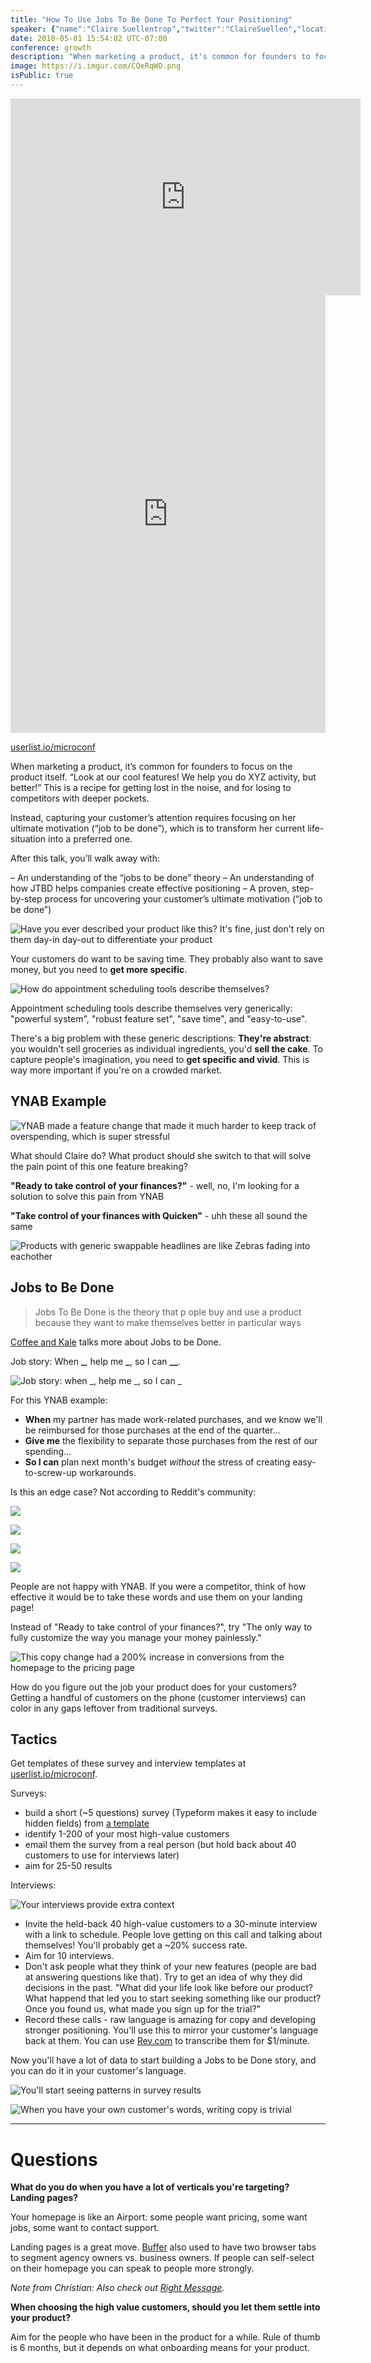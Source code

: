 ```yaml
---
title: "How To Use Jobs To Be Done To Perfect Your Positioning"
speaker: {"name":"Claire Suellentrop","twitter":"ClaireSuellen","location":"Atlanta + The Internet","description":"For SaaS marketers, I run https://forgetthefunnel.com/ w @ggiiaa // For self-funded SaaS founders, Co-founder https://userlist.io/.","verified":false,"image":"https://pbs.twimg.com/profile_images/955222153716215808/AnCUHdcb.jpg","website":"http://loveyourcustomers.co","title":"Head of Marketing, Userlist.io", "bioUrl":"https://www.microconf.com/growth/speakers/claire-suellentrop/"}
date: 2018-05-01 15:54:02 UTC-07:00
conference: growth
description: "When marketing a product, it's common for founders to focus on the product itself. 'Look at our cool features! We help you do XYZ activity, but better!' This is a recipe for getting lost in the noise, and for losing to competitors with deeper pockets."
image: https://i.imgur.com/CQeRqWO.png
isPublic: true
---
```


<iframe src="https://www.facebook.com/plugins/video.php?href=https%3A%2F%2Fbusiness.facebook.com%2Fteamlanio%2Fvideos%2F1677206125661344%2F&show_text=0&width=560" width="560" height="315" style="border:none;overflow:hidden" scrolling="no" frameborder="0" allowTransparency="true" allowFullScreen="true"></iframe>

<iframe sandbox="allow-scripts allow-same-origin" security="restricted" src="https://lan.io/blog/podcast/claire-suellentrop/embed/" width="100%" height="700" title="Rob Walling Recap Interview - Lanio" frameborder="0" marginwidth="0" marginheight="0" scrolling="no" class="wp-embedded-content"></iframe>
<script type='text/javascript'>const wp = document.querySelector(".wp-embedded-content"); window.addEventListener("message", ({data, origin}) => {if(origin === "https://lan.io" && data && data.message === "height" && data.value) wp.height = data.value})</script>

[userlist.io/microconf](https://userlist.io/microconf)

When marketing a product, it’s common for founders to focus on the product itself. “Look at our cool features! We help you do XYZ activity, but better!” This is a recipe for getting lost in the noise, and for losing to competitors with deeper pockets.

Instead, capturing your customer’s attention requires focusing on her ultimate motivation (“job to be done”), which is to transform her current life-situation into a preferred one.

After this talk, you’ll walk away with:

– An understanding of the “jobs to be done” theory
– An understanding of how JTBD helps companies create effective positioning
– A proven, step-by-step process for uncovering your customer’s ultimate motivation (“job to be done”)

![Have you ever described your product like this? It's fine, just don't rely on them day-in day-out to differentiate your product](https://i.imgur.com/4LCHoMl.png)

Your customers do want to be saving time. They probably also want to save money, but you need to **get more specific**.

![How do appointment scheduling tools describe themselves?](https://i.imgur.com/oSwga9E.jpg)

Appointment scheduling tools describe themselves very generically: "powerful system", "robust feature set", "save time", and "easy-to-use".

There's a big problem with these generic descriptions: **They're abstract**: you wouldn't sell groceries as individual ingredients, you'd **sell the cake**. To capture people's imagination, you need to **get specific and vivid**. This is way more important if you're on a crowded market.

## YNAB Example

![YNAB made a feature change that made it much harder to keep track of overspending, which is super stressful](https://i.imgur.com/vTPRR7J.jpg)

What should Claire do? What product should she switch to that will solve the pain point of this one feature breaking?

**"Ready to take control of your finances?"** - well, no, I'm looking for a solution to solve this pain from YNAB

**"Take control of your finances with Quicken"** - uhh these all sound the same

![Products with generic swappable headlines are like Zebras fading into eachother](https://i.imgur.com/ywrb1OB.jpg)

## Jobs to Be Done

> Jobs To Be Done is the theory that p ople buy and use a product because they want to make themselves better in particular ways

[Coffee and Kale](https://www.amazon.com/Kale-Coffee-Renegades-Happiness-Longevity/dp/1401946186) talks more about Jobs to be Done.

Job story: When **\_**, help me **\_**, so I can **\_\_**.

![Job story: when _, help me _, so I can _ ](https://i.imgur.com/k9UXpGQ.png)

For this YNAB example:

* **When** my partner has made work-related purchases, and we know we'll be reimbursed for those purchases at the end of the quarter...
* **Give me** the flexibility to separate those purchases from the rest of our spending...
* **So I can** plan next month's budget _without_ the stress of creating easy-to-screw-up workarounds.

Is this an edge case? Not according to Reddit's community:

![](https://i.imgur.com/ZQQxCYl.jpg)

![](https://i.imgur.com/7uCoTAO.jpg)

![](https://i.imgur.com/GeL4gFB.jpg)

![](https://i.imgur.com/G9NPXjq.jpg)

People are not happy with YNAB. If you were a competitor, think of how effective it would be to take these words and use them on your landing page!

Instead of "Ready to take control of your finances?", try "The only way to fully customize the way you manage your money painlessly."

![This copy change had a 200% increase in conversions from the homepage to the pricing page](https://i.imgur.com/Km5O4z4.jpg)

How do you figure out the job your product does for your customers? Getting a handful of customers on the phone (customer interviews) can color in any gaps leftover from traditional surveys.

## Tactics

Get templates of these survey and interview templates at [userlist.io/microconf](https://userlist.io/microconf).

Surveys:

* build a short (~5 questions) survey (Typeform makes it easy to include hidden fields) from [a template](https://userlist.io/microconf)
* identify 1-200 of your most high-value customers
* email them the survey from a real person (but hold back about 40 customers to use for interviews later)
* aim for 25-50 results

Interviews:

![Your interviews provide extra context](https://i.imgur.com/pRZTFbt.png)

* Invite the held-back 40 high-value customers to a 30-minute interview with a link to schedule. People love getting on this call and talking about themselves! You'll probably get a ~20% success rate.
* Aim for 10 interviews.
* Don't ask people what they think of your new features (people are bad at answering questions like that). Try to get an idea of why they did decisions in the past. "What did your life look like before our product? What happend that led you to start seeking something like our product? Once you found us, what made you sign up for the trial?"
* Record these calls - raw language is amazing for copy and developing stronger positioning. You'll use this to mirror your customer's language back at them. You can use [Rev.com](https://rev.com) to transcribe them for $1/minute.

Now you'll have a lot of data to start building a Jobs to be Done story, and you can do it in your customer's language.

![You'll start seeing patterns in survey results](https://i.imgur.com/5hI2YoU.png)

![When you have your own customer's words, writing copy is trivial](https://i.imgur.com/JUK1wFT.jpg)

---

# Questions

**What do you do when you have a lot of verticals you're targeting? Landing pages?**

Your homepage is like an Airport: some people want pricing, some want jobs, some want to contact support.

Landing pages is a great move. [Buffer](https://buffer.com/) also used to have two browser tabs to segment agency owners vs. business owners. If people can self-select on their homepage you can speak to people more strongly.

_Note from Christian: Also check out [Right Message](https://rightmessage.com/)._

**When choosing the high value customers, should you let them settle into your product?**

Aim for the people who have been in the product for a while. Rule of thumb is 6 months, but it depends on what onboarding means for your product.
